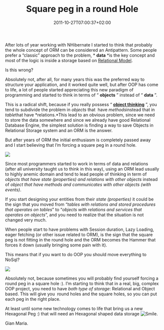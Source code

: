 ﻿---
title: "Square peg in a round Hole"
description: ""
date: 2011-10-27T07:00:37+02:00
draft: false
tags: [Architecture,ORM]
categories: [Software Architecture]
---
After lots of year working with NHibernate I started to think that probably the whole concept of ORM can be considered an Antipattern. Some people prefer a “classic” approach to the problem, * **data** *is the key concept and most of the logic is inside a storage based on [Relational Model](http://en.wikipedia.org/wiki/Relational_model).

Is this wrong?

Absolutely not, after all, for many years this was the preferred way to structure your application, and it worked quite well, but after OOP has come to life, a lot of people started appreciating this new paradigm of programming and started to think in terms of “ **objects** ” instead of “ **data** ”.

This is a radical shift, because if you really possess “ **[object thinking](http://www.amazon.com/Object-Thinking-DV-Microsoft-Professional-David/dp/0735619654)** ”, you tend to subdivide the problem in *objects* that  have *methods*instead that in *table*that have *relations.*This lead to an obvious problem, since we need to store the data somewhere and since we already have good Relational Database Engine, the simplest solution is finding a way to save Objects in Relational Storage system and an ORM is the answer.

But after years of ORM the initial enthusiasm is completely passed away and I start believing that I’m forcing a square peg in a round hole.

![](http://internationalhr.files.wordpress.com/2011/07/square-peg-round-hole.jpg)

Since most programmers started to work in terms of data and relations (after all university taught us to think in this way), using an ORM lead usually to highly anemic domain and tend to lead people of thinking in term of *objects that have state (properties) and relations with other objects* instead of *object that have methods and communicates with other objects (with events)*.

If you start designing your entities from their *state (properties)* it could be the sign that you moved from “*tables with relations and stored procedures that operates on tables*” to “*objects with relations and services that operates on objects*”, and you need to realize that the situation is not changed very much.

When people start to have problems with Session duration, Lazy Loading, eager fetching (or other issue related to ORM), is the sign that the square peg is not fitting in the round hole and the ORM becomes the Hammer that forces it down (usually bringing some pain with it).

This means that if you want to do OOP you should move everything to NoSql?

![](http://4.bp.blogspot.com/-2ZyXXjrz7Cc/TeYFzdkAgHI/AAAAAAAAACg/DM8_jJh8yQk/s400/question-mark.jpg)

Absolutely not, because sometimes you will probably find yourself forcing a round peg in a square hole :). I’m starting to think that in a real, big, complex OOP project, you need to have *both type of storage*: Relational and Object based. This will give you  round holes and the square holes, so you can put each peg in the right place.

At least until some new technology comes to life that bring us a new Hexagonal Peg :) that will need an Hexagonal shaped data storage ![Smile](http://www.codewrecks.com/blog/wp-content/uploads/2011/10/wlEmoticon-smile.png).

Gian Maria.

